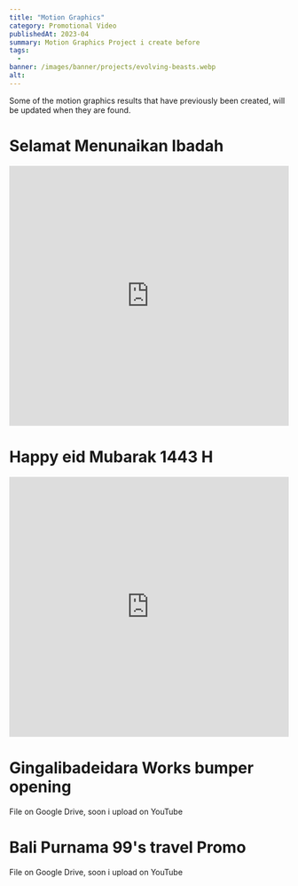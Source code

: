 ```yaml
---
title: "Motion Graphics"
category: Promotional Video
publishedAt: 2023-04
summary: Motion Graphics Project i create before
tags: 
  - 
banner: /images/banner/projects/evolving-beasts.webp
alt: 
---
```


Some of the motion graphics results that have previously been created, will be updated when they are found.

# Selamat Menunaikan Ibadah #

<iframe width="100%" height="468" src="https://www.youtube.com/embed/RXnbgrFfEuI?si=JHx-W1Ife5QOVskF" title="YouTube video player" frameborder="0" allowfullscreen></iframe>

# Happy eid Mubarak 1443 H #

<iframe width="100%" height="468" src="https://www.youtube.com/embed/Zojo4JvMu7I?si=so9XXU8_YfZ7PoNM" title="YouTube video player" frameborder="0" allowfullscreen></iframe>

#  Gingalibadeidara Works bumper opening #

File on Google Drive, soon i upload on YouTube

# Bali Purnama 99's travel Promo #

File on Google Drive, soon i upload on YouTube